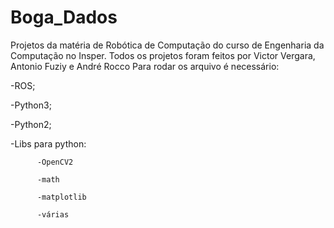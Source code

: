 # Boga_Dados

Projetos da matéria de Robótica de Computação do curso de Engenharia da Computação no Insper.
Todos os projetos foram feitos por Victor Vergara, Antonio Fuziy e André Rocco
Para rodar os arquivo é necessário:

-ROS;

-Python3;

-Python2;

-Libs para python:

          -OpenCV2

          -math

          -matplotlib

          -várias
